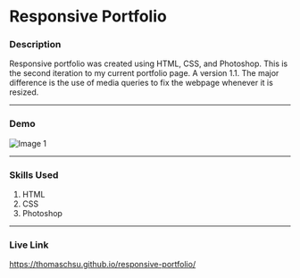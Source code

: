 # Responsive Portfolio

### Description
Responsive portfolio was created using HTML, CSS, and Photoshop. This is the second iteration to my current portfolio page. A version 1.1. The major difference is the use of media queries to fix the webpage whenever it is resized.

- - -

### Demo
![Image 1](/images/image01.gif)

- - -

### Skills Used
1. HTML
2. CSS
3. Photoshop

- - -

### Live Link
https://thomaschsu.github.io/responsive-portfolio/